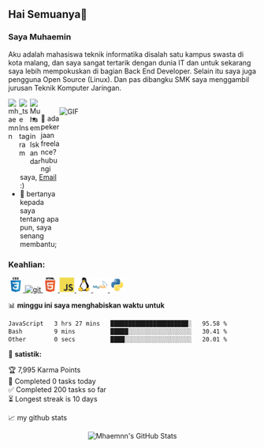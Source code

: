 
<h2>Hai Semuanya👋</h2>

<h3>Saya Muhaemin</h3>

Aku adalah mahasiswa teknik informatika disalah satu kampus swasta di kota malang, dan saya sangat tertarik dengan dunia IT dan untuk sekarang saya lebih mempokuskan di bagian Back End Developer. Selain itu saya juga pengguna Open Source (Linux). Dan pas dibangku SMK saya menggambil jurusan Teknik Komputer Jaringan.

<a href="https://codepen.io/Mhaemn" target="blank">
  <img align="left" src="https://raw.githubusercontent.com/rahuldkjain/github-profile-readme-generator/master/src/images/icons/Social/codepen.svg" alt="mhaemnn"  width="22px" />
</a>
<a href="https://www.instagram.com/_tseei/">
  <img align="left" alt="_tse Instagram" width="22px"  src="https://raw.githubusercontent.com/hussainweb/hussainweb/main/icons/instagram.png" />
</a>

</a>
<a href="https://www.linkedin.com/in/muhaemin-iskandar-558b0322b/">
  <img align="left" alt="Muhaemin Iskandar" width="22px"  src="https://raw.githubusercontent.com/peterthehan/peterthehan/master/assets/linkedin.svg" />
</a>

<br/>
  <img align="right" alt="GIF" src="https://github.com/abhisheknaiidu/abhisheknaiidu/blob/master/code.gif?raw=true" width="400" height="315" />
  
- 💼 ada pekerjaan freelance? hubungi saya, [Email](mailto:ismuhaimin1@gmail.com) :)
- 💬 bertanya kepada saya tentang apa pun, saya senang membantu;

<h3 align="left">Keahlian:</h3>
<p align="left"> <a href="https://www.w3schools.com/css/" target="_blank" rel="noreferrer"> <img src="https://raw.githubusercontent.com/devicons/devicon/master/icons/css3/css3-original-wordmark.svg" alt="css3" width="30" height="30"/> </a>  <a href="https://git-scm.com/" target="_blank" rel="noreferrer"> <img src="https://www.vectorlogo.zone/logos/git-scm/git-scm-icon.svg" alt="git" width="30" height="30"/> </a> <a href="https://www.w3.org/html/" target="_blank" rel="noreferrer"> <img src="https://raw.githubusercontent.com/devicons/devicon/master/icons/html5/html5-original-wordmark.svg" alt="html5" width="30" height="30"/> </a> <a href="https://developer.mozilla.org/en-US/docs/Web/JavaScript" target="_blank" rel="noreferrer"> <img src="https://raw.githubusercontent.com/devicons/devicon/master/icons/javascript/javascript-original.svg" alt="javascript" width="30" height="30"/> </a> <a href="https://www.linux.org/" target="_blank" rel="noreferrer"> <img src="https://raw.githubusercontent.com/devicons/devicon/master/icons/linux/linux-original.svg" alt="linux" width="30" height="30"/>  <a href="https://www.mysql.com/" target="_blank" rel="noreferrer"> <img src="https://raw.githubusercontent.com/devicons/devicon/master/icons/mysql/mysql-original-wordmark.svg" alt="mysql" width="30" height="30"/> </a> <a href="https://www.python.org" target="_blank" rel="noreferrer"> <img src="https://raw.githubusercontent.com/devicons/devicon/master/icons/python/python-original.svg" alt="python" width="30" height="30"/> </a> </p>

📊 **minggu ini saya menghabiskan waktu untuk**
<!--START_SECTION:waka-->

```text
JavaScript   3 hrs 27 mins   ██████████████████████░   95.58 %
Bash         9 mins          █████░░░░░░░░░░░░░░░░░░   30.41 %
Other        0 secs          ████░░░░░░░░░░░░░░░░░░░   20.01 %
```
<!-- TODO-IST:END -->
  
<!--END_SECTION:waka-->

🚧 **satistik:**
<!-- TODO-IST:START -->
🏆  7,995 Karma Points           
🌸  Completed 0 tasks today           
✅  Completed 200 tasks so far           
⏳  Longest streak is 10 days
<!-- TODO-IST:END -->


📈 my github stats


  <p align="center" width="50%"> <img  alt="Mhaemnn's GitHub Stats" src="https://awesome-github-stats.azurewebsites.net/user-stats/Mhaemnn?cardType=github&theme=prussian&Background=091F33" />



 
